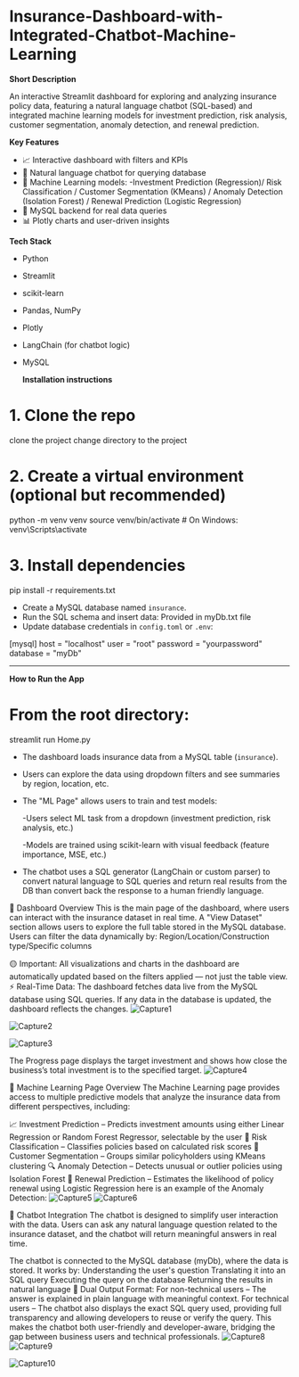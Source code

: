 # Insurance-Dashboard-with-Integrated-Chatbot-Machine-Learning
**Short Description**

An interactive Streamlit dashboard for exploring and analyzing insurance policy data,
featuring a natural language chatbot (SQL-based) and integrated machine learning models
for investment prediction, risk analysis, customer segmentation, anomaly detection,
and renewal prediction.

**Key Features**
- 📈 Interactive dashboard with filters and KPIs
- 💬 Natural language chatbot for querying database
- 🤖 Machine Learning models:
  -Investment Prediction (Regression)/ Risk Classification / Customer Segmentation (KMeans) / Anomaly Detection (Isolation Forest) / Renewal Prediction (Logistic Regression)
- 🔗 MySQL backend for real data queries
- 📊 Plotly charts and user-driven insights

**Tech Stack**
- Python
- Streamlit
- scikit-learn
- Pandas, NumPy
- Plotly
- LangChain (for chatbot logic)
- MySQL

  **Installation instructions**
# 1. Clone the repo
clone the project
change directory to the project

# 2. Create a virtual environment (optional but recommended)
python -m venv venv
source venv/bin/activate   # On Windows: venv\Scripts\activate

# 3. Install dependencies
pip install -r requirements.txt

- Create a MySQL database named `insurance`.
- Run the SQL schema and insert data:
 Provided in myDb.txt file
- Update database credentials in `config.toml` or `.env`:

[mysql]
host = "localhost"
user = "root"
password = "yourpassword"
database = "myDb"

---

**How to Run the App**

# From the root directory:
streamlit run Home.py

- The dashboard loads insurance data from a MySQL table (`insurance`).
- Users can explore the data using dropdown filters and see summaries by region, location, etc.
- The "ML Page" allows users to train and test models:
  
  -Users select ML task from a dropdown (investment prediction, risk analysis, etc.)
  
  -Models are trained using scikit-learn with visual feedback (feature importance, MSE, etc.)
- The chatbot uses a SQL generator (LangChain or custom parser) to convert natural language to SQL queries and return real results from the DB than convert back the response to a human friendly language.

 🧾 Dashboard Overview
This is the main page of the dashboard, where users can interact with the insurance dataset in real time.
A "View Dataset" section allows users to explore the full table stored in the MySQL database.
Users can filter the data dynamically by:
Region/Location/Construction type/Specific columns

🟡 Important: All visualizations and charts in the dashboard are automatically updated based on the filters applied — not just the table view.
⚡ Real-Time Data:
The dashboard fetches data live from the MySQL database using SQL queries. If any data in the database is updated, the dashboard reflects the changes.
![Capture1](https://github.com/user-attachments/assets/ef6883de-4b8f-4b96-b796-05c498aa6b9b)

![Capture2](https://github.com/user-attachments/assets/4def630d-bd12-4fbd-8628-8180f35a5db0)

![Capture3](https://github.com/user-attachments/assets/1b2009ac-1fee-44ee-a8a6-6bc7832bee6a)

The Progress page displays the target investment and shows how close the business’s total investment is to the specified target.
![Capture4](https://github.com/user-attachments/assets/fca3b576-c97e-40ea-bbd8-6ab65bcad078)

🤖 Machine Learning Page Overview
The Machine Learning page provides access to multiple predictive models that analyze the insurance data from different perspectives, including:

📈 Investment Prediction – Predicts investment amounts using either Linear Regression or Random Forest Regressor, selectable by the user
🎯 Risk Classification – Classifies policies based on calculated risk scores
👥 Customer Segmentation – Groups similar policyholders using KMeans clustering
🔍 Anomaly Detection – Detects unusual or outlier policies using Isolation Forest
🔄 Renewal Prediction – Estimates the likelihood of policy renewal using Logistic Regression
here is an example of the Anomaly Detection:
![Capture5](https://github.com/user-attachments/assets/bed3c8bc-e262-4c2e-acfb-6de8fd16d693)
![Capture6](https://github.com/user-attachments/assets/23ae48de-5914-476b-acdf-f5cb34d79e2c)

💬 Chatbot Integration
The chatbot is designed to simplify user interaction with the data. Users can ask any natural language question related to the insurance dataset, and the chatbot will return meaningful answers in real time.

The chatbot is connected to the MySQL database (myDb), where the data is stored.
It works by:
Understanding the user's question
Translating it into an SQL query
Executing the query on the database
Returning the results in natural language
🧠 Dual Output Format:
For non-technical users – The answer is explained in plain language with meaningful context.
For technical users – The chatbot also displays the exact SQL query used, providing full transparency and allowing developers to reuse or verify the query.
This makes the chatbot both user-friendly and developer-aware, bridging the gap between business users and technical professionals.
![Capture8](https://github.com/user-attachments/assets/8ba65574-f48f-4bb6-87a8-b25e924c674a)
![Capture9](https://github.com/user-attachments/assets/b2a46759-ce9e-4a62-8a10-754ba5c29f59)

![Capture10](https://github.com/user-attachments/assets/9e7cc470-2ffd-4d03-afca-c5e5af3670ac)





















 
